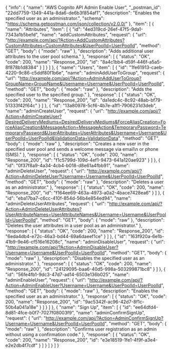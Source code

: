 {
  "info": {
    "name": "AWS Cognito API Admin Enable User",
    "_postman_id": "22dd7759-1349-441a-8da6-de6b3f854af1",
    "description": "Enables the specified user as an administrator.",
    "schema": "https://schema.getpostman.com/json/collection/v2.0.0/"
  },
  "item": [
    {
      "name": "Attributes",
      "item": [
        {
          "id": "4ed319cd-26ef-47f5-9da1-7343a1b5befd",
          "name": "addCustomAttributes",
          "request": {
            "url": "http://example.com/api/?Action=AddCustomAttributes?CustomAttributes=CustomAttributes&UserPoolId=UserPoolId",
            "method": "GET",
            "body": {
              "mode": "raw"
            },
            "description": "Adds additional user attributes to the user pool schema."
          },
          "response": [
            {
              "status": "OK",
              "code": 200,
              "name": "Response_200",
              "id": "8a4c1bb4-d59f-446f-a5a5-8f878b1d8384"
            }
          ]
        }
      ]
    },
    {
      "name": "Users",
      "item": [
        {
          "id": "1fe61913-caeb-4220-9c86-c5ddf80f1b6e",
          "name": "adminAddUserToGroup",
          "request": {
            "url": "http://example.com/api/?Action=AdminAddUserToGroup?GroupName=GroupName&Username=Username&UserPoolId=UserPoolId",
            "method": "GET",
            "body": {
              "mode": "raw"
            },
            "description": "Adds the specified user to the specified group."
          },
          "response": [
            {
              "status": "OK",
              "code": 200,
              "name": "Response_200",
              "id": "da1edc4c-8c92-48ab-bf79-51333f42f64c"
            }
          ]
        },
        {
          "id": "13a80978-5cf6-4b7e-a1f1-7906231d3deb",
          "name": "adminCreateUser",
          "request": {
            "url": "http://example.com/api/?Action=AdminCreateUser?DesiredDeliveryMediums=DesiredDeliveryMediums&ForceAliasCreation=ForceAliasCreation&MessageAction=MessageAction&TemporaryPassword=TemporaryPassword&UserAttributes=UserAttributes&Username=Username&UserPoolId=UserPoolId&ValidationData=ValidationData",
            "method": "GET",
            "body": {
              "mode": "raw"
            },
            "description": "Creates a new user in the specified user pool and sends a welcome message via email\n            or phone (SMS)."
          },
          "response": [
            {
              "status": "OK",
              "code": 200,
              "name": "Response_200",
              "id": "f1c5799d-109d-4ef1-9473-641a120ae923"
            }
          ]
        },
        {
          "id": "0f37f8a9-4a34-4cb4-b018-d8e61a4fbb91",
          "name": "adminDeleteUser",
          "request": {
            "url": "http://example.com/api/?Action=AdminDeleteUser?Username=Username&UserPoolId=UserPoolId",
            "method": "GET",
            "body": {
              "mode": "raw"
            },
            "description": "Deletes a user as an administrator."
          },
          "response": [
            {
              "status": "OK",
              "code": 200,
              "name": "Response_200",
              "id": "f164ee69-463a-4973-a0a2-4bace7428ea6"
            }
          ]
        },
        {
          "id": "eba17ba7-c6cc-410f-854d-56b4e854ed94",
          "name": "adminDeleteUserAttributes",
          "request": {
            "url": "http://example.com/api/?Action=AdminDeleteUserAttributes?UserAttributeNames=UserAttributeNames&Username=Username&UserPoolId=UserPoolId",
            "method": "GET",
            "body": {
              "mode": "raw"
            },
            "description": "Deletes the user attributes in a user pool as an administrator."
          },
          "response": [
            {
              "status": "OK",
              "code": 200,
              "name": "Response_200",
              "id": "6eda4db4-e72c-46a3-bd44-69a6daeef1ce"
            }
          ]
        },
        {
          "id": "163f920a-6e1b-41b9-9e46-cf516e16208c",
          "name": "adminDisableUser",
          "request": {
            "url": "http://example.com/api/?Action=AdminDisableUser?Username=Username&UserPoolId=UserPoolId",
            "method": "GET",
            "body": {
              "mode": "raw"
            },
            "description": "Disables the specified user as an administrator."
          },
          "response": [
            {
              "status": "OK",
              "code": 200,
              "name": "Response_200",
              "id": "24129095-baa6-40d5-998a-503299871bc8"
            }
          ]
        },
        {
          "id": "56fe4fb1-9dc3-47d7-ad14-6503e136b025",
          "name": "adminEnableUser",
          "request": {
            "url": "http://example.com/api/?Action=AdminEnableUser?Username=Username&UserPoolId=UserPoolId",
            "method": "GET",
            "body": {
              "mode": "raw"
            },
            "description": "Enables the specified user as an administrator."
          },
          "response": [
            {
              "status": "OK",
              "code": 200,
              "name": "Response_200",
              "id": "9ac5342f-ac96-42d7-8f1c-50b4a041a18e"
            }
          ]
        }
      ]
    },
    {
      "name": "Sign Up",
      "item": [
        {
          "id": "ee64dfd4-8d81-4fce-b0f7-7027f08003f9",
          "name": "adminConfirmSignUp",
          "request": {
            "url": "http://example.com/api/?Action=AdminConfirmSignUp?Username=Username&UserPoolId=UserPoolId",
            "method": "GET",
            "body": {
              "mode": "raw"
            },
            "description": "Confirms user registration as an admin without using a confirmation code."
          },
          "response": [
            {
              "status": "OK",
              "code": 200,
              "name": "Response_200",
              "id": "e3e18519-1fe1-4f9f-a3e4-e2e2db4f7cdf"
            }
          ]
        }
      ]
    }
  ]
}